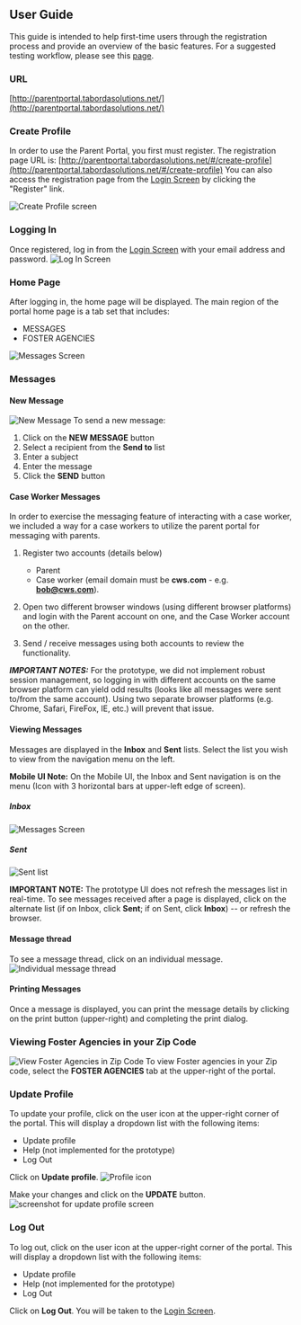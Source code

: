 ## User Guide
This guide is intended to help first-time users through the registration process and provide an overview of the basic features. For a suggested testing workflow, please see this [page](https://github.com/taborda-cws-prototype/cws-parent-portal/wiki/Suggested-Testing-Workflow).

### URL
[http://parentportal.tabordasolutions.net/](http://parentportal.tabordasolutions.net/)

### Create Profile

In order to use the Parent Portal, you first must register. The registration page URL is: [http://parentportal.tabordasolutions.net/#/create-profile](http://parentportal.tabordasolutions.net/#/create-profile)
You can also access the registration page from the [Login Screen](http://parentportal.tabordasolutions.net/) by clicking the "Register" link.

![Create Profile screen](https://github.com/taborda-cws-prototype/cws-parent-portal/blob/master/Screen%20Shot%202016-06-09%20at%2010.02.42%20PM.png)

### Logging In
Once registered, log in from the [Login Screen](http://parentportal.tabordasolutions.net/) with your email address and password. 
![Log In Screen](https://github.com/taborda-cws-prototype/cws-parent-portal/blob/master/Screen%20Shot%202016-06-09%20at%206.49.03%20PM.png)

### Home Page
After logging in, the home page will be displayed. The main region of the portal home page is a tab set that includes:

* MESSAGES
* FOSTER AGENCIES

![Messages Screen](https://github.com/taborda-cws-prototype/cws-parent-portal/blob/master/Screen%20Shot%202016-06-09%20at%207.03.00%20PM.png)

### Messages
#### New Message
![New Message](https://github.com/taborda-cws-prototype/cws-parent-portal/blob/master/Screen%20Shot%202016-06-09%20at%207.07.22%20PM.png)
To send a new message:

1. Click on the **NEW MESSAGE** button
2. Select a recipient from the **Send to** list
3. Enter a subject
4. Enter the message
5. Click the **SEND** button

#### Case Worker Messages

In order to exercise the messaging feature of interacting with a case worker, we included a way for a case workers to utilize the parent portal for messaging with parents. 

1. Register two accounts (details below)
	* Parent
	* Case worker (email domain must be **cws.com** - e.g. **bob@cws.com**).

2. Open two different browser windows (using different browser platforms) and login with the Parent account on one, and the Case Worker account on the other.
3. Send / receive messages using both accounts to review the functionality.

***IMPORTANT NOTES:*** For the prototype, we did not implement robust session management, so logging in with different accounts on the same browser platform can yield odd results (looks like all messages were sent to/from the same account). Using two separate browser platforms (e.g. Chrome, Safari, FireFox, IE, etc.) will prevent that issue.

#### Viewing Messages
Messages are displayed in the **Inbox** and **Sent** lists. Select the list you wish to view from the navigation menu on the left. 

**Mobile UI Note:** On the Mobile UI, the Inbox and Sent navigation is on the menu (Icon with 3 horizontal bars at upper-left edge of screen).

##### Inbox
![Messages Screen](https://github.com/taborda-cws-prototype/cws-parent-portal/blob/master/Screen%20Shot%202016-06-09%20at%207.03.00%20PM.png)

##### Sent 
![Sent list](https://github.com/taborda-cws-prototype/cws-parent-portal/blob/master/Screen%20Shot%202016-06-09%20at%207.19.57%20PM.png)

**IMPORTANT NOTE:** The prototype UI does not refresh the messages list in real-time. To see messages received after a page is displayed, click on the alternate list (if on Inbox, click **Sent**; if on Sent, click **Inbox**) -- or refresh the browser.

#### Message thread
To see a message thread, click on an individual message.
![Individual message thread](https://github.com/taborda-cws-prototype/cws-parent-portal/blob/master/Screen%20Shot%202016-06-09%20at%207.26.51%20PM.png)

#### Printing Messages
Once a message is displayed, you can print the message details by clicking on the print button (upper-right) and completing the print dialog.

### Viewing Foster Agencies in your Zip Code
![View Foster Agencies in Zip Code](https://github.com/taborda-cws-prototype/cws-parent-portal/blob/master/Screen%20Shot%202016-06-09%20at%207.10.09%20PM.png)
To view Foster agencies in your Zip code, select the **FOSTER AGENCIES** tab at the upper-right of the portal.

### Update Profile
To update your profile, click on the user icon at the upper-right corner of the portal. This will display a dropdown list with the following items:

* Update profile
* Help (not implemented for the prototype)
* Log Out

Click on **Update profile**. 
![Profile icon](https://github.com/taborda-cws-prototype/cws-parent-portal/blob/master/Screen%20Shot%202016-06-09%20at%207.12.24%20PM.png)

Make your changes and click on the **UPDATE** button.
![screenshot for update profile screen](https://github.com/taborda-cws-prototype/cws-parent-portal/blob/master/Screen%20Shot%202016-06-09%20at%207.16.38%20PM.png)
### Log Out
To log out, click on the user icon at the upper-right corner of the portal. This will display a dropdown list with the following items:

* Update profile
* Help (not implemented for the prototype)
* Log Out

Click on **Log Out**. You will be taken to the [Login Screen](http://parentportal.tabordasolutions.net/).

